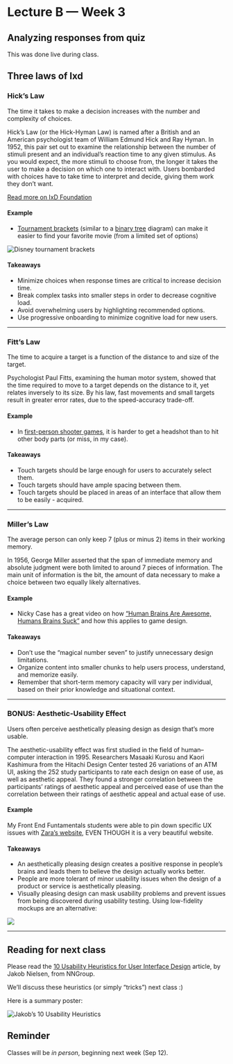 # Lecture B — Week 3

## Analyzing responses from quiz

This was done live during class.

## Three laws of Ixd

### Hick’s Law
The time it takes to make a decision increases with the number and complexity of choices.

Hick’s Law (or the Hick-Hyman Law) is named after a British and an American psychologist team of William Edmund Hick and Ray Hyman. In 1952, this pair set out to examine the relationship between the number of stimuli present and an individual’s reaction time to any given stimulus. As you would expect, the more stimuli to choose from, the longer it takes the user to make a decision on which one to interact with. Users bombarded with choices have to take time to interpret and decide, giving them work they don’t want.

[Read more on IxD Foundation](https://www.interaction-design.org/literature/topics/hick-s-law)

#### Example
- [Tournament brackets](https://images.squarespace-cdn.com/content/v1/58653ec4e3df28f032b03a74/1587655121349-21VV35WSCM3ZMHMWWHZ7/MADDYCORBINDISNEYBRACKET) (similar to a [binary tree](http://powerisunderstanding.blogspot.com/2013/03/the-office-best-character-final-four.html) diagram) can make it easier to find your favorite movie (from a limited set of options)

![Disney tournament brackets](../../../../media/disney-tournament-bracket.jpg)

#### Takeaways
- Minimize choices when response times are critical to increase decision time.
- Break complex tasks into smaller steps in order to decrease cognitive load.
- Avoid overwhelming users by highlighting recommended options.
- Use progressive onboarding to minimize cognitive load for new users.

---

### Fitt’s Law
The time to acquire a target is a function of the distance to and size of the target.

Psychologist Paul Fitts, examining the human motor system, showed that the time required to move to a target depends on the distance to it, yet relates inversely to its size. By his law, fast movements and small targets result in greater error rates, due to the speed-accuracy trade-off.

#### Example
- In [first-person shooter games](https://duckduckgo.com/?q=fps+games), it is harder to get a headshot than to hit other body parts (or miss, in my case).

#### Takeaways
- Touch targets should be large enough for users to accurately select them.
- Touch targets should have ample spacing between them.
- Touch targets should be placed in areas of an interface that allow them to be easily - acquired.

---

### Miller’s Law
The average person can only keep 7 (plus or minus 2) items in their working memory.

In 1956, George Miller asserted that the span of immediate memory and absolute judgment were both limited to around 7 pieces of information. The main unit of information is the bit, the amount of data necessary to make a choice between two equally likely alternatives.

#### Example
- Nicky Case has a great video on how [“Human Brains Are Awesome, Humans Brains Suck”](https://vimeo.com/327793736) and how this applies to game design.

#### Takeaways
- Don’t use the “magical number seven” to justify unnecessary design limitations.
- Organize content into smaller chunks to help users process, understand, and memorize easily.
- Remember that short-term memory capacity will vary per individual, based on their prior knowledge and situational context.

---

### BONUS: Aesthetic-Usability Effect
Users often perceive aesthetically pleasing design as design that’s more usable.

The aesthetic-usability effect was first studied in the field of human–computer interaction in 1995. Researchers Masaaki Kurosu and Kaori Kashimura from the Hitachi Design Center tested 26 variations of an ATM UI, asking the 252 study participants to rate each design on ease of use, as well as aesthetic appeal. They found a stronger correlation between the participants’ ratings of aesthetic appeal and perceived ease of use than the correlation between their ratings of aesthetic appeal and actual ease of use.

#### Example
My Front End Funtamentals students were able to pin down specific UX issues with [Zara’s website](https://www.zara.com), EVEN THOUGH it is a very beautiful website.

#### Takeaways
- An aesthetically pleasing design creates a positive response in people’s brains and leads them to believe the design actually works better.
- People are more tolerant of minor usability issues when the design of a product or service is aesthetically pleasing.
- Visually pleasing design can mask usability problems and prevent issues from being discovered during usability testing. Using low-fidelity mockups are an alternative:

![](../../../../media/tournament-brackets-low-fidelity.jpg)


---

## Reading for next class

Please read the [10 Usability Heuristics for User Interface Design](https://www.nngroup.com/articles/ten-usability-heuristics/) article, by Jakob Nielsen, from NNGroup.

We’ll discuss these heuristics (or simply “tricks”) next class :)

Here is a summary poster:

![Jakob’s 10 Usability Heuristics](../../../../media/heuristic-summary.png)

## Reminder

Classes will be *in person*, beginning next week (Sep 12).